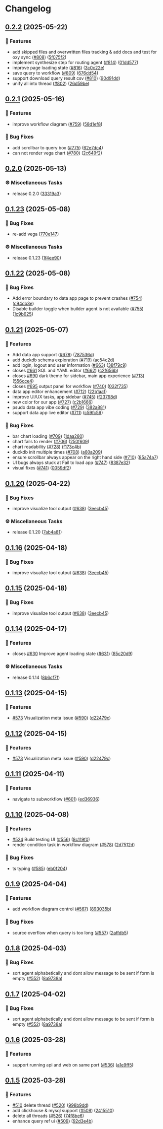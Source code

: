 # Changelog

## [0.2.2](https://github.com/oxy-hq/oxy-internal/compare/0.2.1...0.2.2) (2025-05-22)


### <!-- 0 -->🚀 Features

* add skipped files and overwritten files tracking & add docs and test for oxy sync ([#808](https://github.com/oxy-hq/oxy-internal/issues/808)) ([5f075f2](https://github.com/oxy-hq/oxy-internal/commit/5f075f21a829a81f3ff583052e2b22eb6af93a92))
* implement synthesize step for routing agent ([#814](https://github.com/oxy-hq/oxy-internal/issues/814)) ([01dd577](https://github.com/oxy-hq/oxy-internal/commit/01dd577b0379faa5a48dfdfb3c0c245b1b07a56d))
* improve page loading state ([#816](https://github.com/oxy-hq/oxy-internal/issues/816)) ([3c0c22e](https://github.com/oxy-hq/oxy-internal/commit/3c0c22ed22cd8c5ec50c373c8a1bd20f3e977ba9))
* save query to workflow ([#809](https://github.com/oxy-hq/oxy-internal/issues/809)) ([676dd54](https://github.com/oxy-hq/oxy-internal/commit/676dd54669d24db27716d6512e5dd67d1405b322))
* support download query result csv ([#810](https://github.com/oxy-hq/oxy-internal/issues/810)) ([90d91dd](https://github.com/oxy-hq/oxy-internal/commit/90d91dd68df04f15c0e368deb6b1413837e69be9))
* unify all into thread ([#802](https://github.com/oxy-hq/oxy-internal/issues/802)) ([26d59be](https://github.com/oxy-hq/oxy-internal/commit/26d59beab9321d3c33cb01c39706b9fd9a455d11))

## [0.2.1](https://github.com/oxy-hq/oxy-internal/compare/0.2.0...0.2.1) (2025-05-16)


### <!-- 0 -->🚀 Features

* improve workflow diagram ([#759](https://github.com/oxy-hq/oxy-internal/issues/759)) ([58d1ef8](https://github.com/oxy-hq/oxy-internal/commit/58d1ef88ff86cfc40ce441e51b8992d75366ab56))


### <!-- 1 -->🐛 Bug Fixes

* add scrollbar to query box ([#775](https://github.com/oxy-hq/oxy-internal/issues/775)) ([62e7dc4](https://github.com/oxy-hq/oxy-internal/commit/62e7dc44cf747b2555622afa28c10982aee69f73))
* can not render vega chart ([#780](https://github.com/oxy-hq/oxy-internal/issues/780)) ([2c649f2](https://github.com/oxy-hq/oxy-internal/commit/2c649f27918f251af01a2546d848a3b4e5c0d277))

## [0.2.0](https://github.com/oxy-hq/oxy-internal/compare/0.1.23...0.2.0) (2025-05-13)


### <!-- 7 -->⚙️ Miscellaneous Tasks

* release 0.2.0 ([33319a3](https://github.com/oxy-hq/oxy-internal/commit/33319a3aba5f3814689a9c8ceb96523023e5a1b7))

## [0.1.23](https://github.com/oxy-hq/oxy-internal/compare/0.1.22...0.1.23) (2025-05-08)


### <!-- 1 -->🐛 Bug Fixes

* re-add vega ([770e147](https://github.com/oxy-hq/oxy-internal/commit/770e147ba2b86b52a59c44d353c54007a3815746))


### <!-- 7 -->⚙️ Miscellaneous Tasks

* release 0.1.23 ([1f4ee90](https://github.com/oxy-hq/oxy-internal/commit/1f4ee900db72935ca253bdebde8e207afb01f7c2))

## [0.1.22](https://github.com/oxy-hq/oxy-internal/compare/0.1.21...0.1.22) (2025-05-08)


### <!-- 1 -->🐛 Bug Fixes

* Add error boundary to data app page to prevent crashes ([#754](https://github.com/oxy-hq/oxy-internal/issues/754)) ([c94cb3e](https://github.com/oxy-hq/oxy-internal/commit/c94cb3ec2dd82c7b286240b4e49ecc22b8bdf705))
* Disable builder toggle when builder agent is not available ([#755](https://github.com/oxy-hq/oxy-internal/issues/755)) ([1c9b625](https://github.com/oxy-hq/oxy-internal/commit/1c9b6251885200c646f897334eeef44f862a47c6))

## [0.1.21](https://github.com/oxy-hq/oxy-internal/compare/0.1.20...0.1.21) (2025-05-07)


### <!-- 0 -->🚀 Features

* Add data app support ([#678](https://github.com/oxy-hq/oxy-internal/issues/678)) ([787536d](https://github.com/oxy-hq/oxy-internal/commit/787536da3a55d29bbbe4e7ed806e402f8194f04d))
* add duckdb schema exploration ([#719](https://github.com/oxy-hq/oxy-internal/issues/719)) ([ac54c2d](https://github.com/oxy-hq/oxy-internal/commit/ac54c2d44d09829e3191ee1dc9c0578a35bb9776))
* add login, logout and user information ([#663](https://github.com/oxy-hq/oxy-internal/issues/663)) ([38f79c9](https://github.com/oxy-hq/oxy-internal/commit/38f79c9a87bc6b432b1448055be97ddb7c16d1cb))
* closes [#661](https://github.com/oxy-hq/oxy-internal/issues/661) SQL and YAML editor ([#662](https://github.com/oxy-hq/oxy-internal/issues/662)) ([c2f656b](https://github.com/oxy-hq/oxy-internal/commit/c2f656b836d909453de502c7fcf4da3c1f49c823))
* closes [#690](https://github.com/oxy-hq/oxy-internal/issues/690) dark theme for sidebar, main app experience ([#713](https://github.com/oxy-hq/oxy-internal/issues/713)) ([556cce4](https://github.com/oxy-hq/oxy-internal/commit/556cce4fa7ac9c04f88bc224ddaceb488bfc0cb7))
* closes [#695](https://github.com/oxy-hq/oxy-internal/issues/695) output panel for workflow ([#740](https://github.com/oxy-hq/oxy-internal/issues/740)) ([032f735](https://github.com/oxy-hq/oxy-internal/commit/032f735fbbbdf36aa3d2f6bcb7ac7de47ea91f09))
* data app editor enhancement ([#712](https://github.com/oxy-hq/oxy-internal/issues/712)) ([22b1aa1](https://github.com/oxy-hq/oxy-internal/commit/22b1aa1900c3ee82b512d036204d507a775c6df0))
* improve UI/UX tasks, app sidebar ([#745](https://github.com/oxy-hq/oxy-internal/issues/745)) ([f23798d](https://github.com/oxy-hq/oxy-internal/commit/f23798df1233b991b78dd8bf85fc6439e6c61b15))
* new color for our app ([#727](https://github.com/oxy-hq/oxy-internal/issues/727)) ([c2b1666](https://github.com/oxy-hq/oxy-internal/commit/c2b1666bf7825f4e2459a8436480e693e1174366))
* psudo data app vibe coding ([#729](https://github.com/oxy-hq/oxy-internal/issues/729)) ([382a881](https://github.com/oxy-hq/oxy-internal/commit/382a881971e9d6c5f0c461a1728ecbba11fccb34))
* support data app live editor ([#711](https://github.com/oxy-hq/oxy-internal/issues/711)) ([c59fc59](https://github.com/oxy-hq/oxy-internal/commit/c59fc5956aac9909b61b616e7a846e57a90b25e3))


### <!-- 1 -->🐛 Bug Fixes

* bar chart loading ([#709](https://github.com/oxy-hq/oxy-internal/issues/709)) ([1daa280](https://github.com/oxy-hq/oxy-internal/commit/1daa28005cd830d4527c1710a9f4779fdd454188))
* chart fails to render ([#706](https://github.com/oxy-hq/oxy-internal/issues/706)) ([250f609](https://github.com/oxy-hq/oxy-internal/commit/250f609bcee246a6f6dd1a2b168585ffc544a15c))
* chart readability ([#728](https://github.com/oxy-hq/oxy-internal/issues/728)) ([f173c4b](https://github.com/oxy-hq/oxy-internal/commit/f173c4b27101369b43ca811154d8bba327c6628e))
* duckdb init multiple times ([#708](https://github.com/oxy-hq/oxy-internal/issues/708)) ([a60a209](https://github.com/oxy-hq/oxy-internal/commit/a60a20962a58bd4519f0e673bd429574094a6e94))
* ensure scrollbar always appear on the right hand side ([#710](https://github.com/oxy-hq/oxy-internal/issues/710)) ([85a74a7](https://github.com/oxy-hq/oxy-internal/commit/85a74a75bbc9b75b24cfca3cfa94330a0d549218))
* UI bugs always stuck at Fail to load app ([#747](https://github.com/oxy-hq/oxy-internal/issues/747)) ([8387e32](https://github.com/oxy-hq/oxy-internal/commit/8387e3296297db9e06e34f69bb169f4dc82eba9c))
* visual fixes ([#741](https://github.com/oxy-hq/oxy-internal/issues/741)) ([0059df2](https://github.com/oxy-hq/oxy-internal/commit/0059df29c92de7e67223296ce299c40944578ef7))

## [0.1.20](https://github.com/oxy-hq/oxy-internal/compare/0.1.16...0.1.20) (2025-04-22)


### <!-- 1 -->🐛 Bug Fixes

* improve visualize tool output ([#638](https://github.com/oxy-hq/oxy-internal/issues/638)) ([3eecb45](https://github.com/oxy-hq/oxy-internal/commit/3eecb4574e68336fe3abe0850ac5625ed5cdeda2))


### <!-- 7 -->⚙️ Miscellaneous Tasks

* release 0.1.20 ([7ab4a81](https://github.com/oxy-hq/oxy-internal/commit/7ab4a818a457d437c00b3de52635eba454b444fc))

## [0.1.16](https://github.com/oxy-hq/oxy-internal/compare/0.1.15...0.1.16) (2025-04-18)


### <!-- 1 -->🐛 Bug Fixes

* improve visualize tool output ([#638](https://github.com/oxy-hq/oxy-internal/issues/638)) ([3eecb45](https://github.com/oxy-hq/oxy-internal/commit/3eecb4574e68336fe3abe0850ac5625ed5cdeda2))

## [0.1.15](https://github.com/oxy-hq/oxy-internal/compare/0.1.14...0.1.15) (2025-04-18)


### <!-- 1 -->🐛 Bug Fixes

* improve visualize tool output ([#638](https://github.com/oxy-hq/oxy-internal/issues/638)) ([3eecb45](https://github.com/oxy-hq/oxy-internal/commit/3eecb4574e68336fe3abe0850ac5625ed5cdeda2))

## [0.1.14](https://github.com/oxy-hq/oxy-internal/compare/0.1.13...0.1.14) (2025-04-17)


### <!-- 0 -->🚀 Features

* closes [#630](https://github.com/oxy-hq/oxy-internal/issues/630) Improve agent loading state ([#631](https://github.com/oxy-hq/oxy-internal/issues/631)) ([85c20d9](https://github.com/oxy-hq/oxy-internal/commit/85c20d9ea0c074521bd09a4146007fbfa8d14590))


### <!-- 7 -->⚙️ Miscellaneous Tasks

* release 0.1.14 ([8b6cf7f](https://github.com/oxy-hq/oxy-internal/commit/8b6cf7fdb83ccaad5dbda51bec5764073736d45d))

## [0.1.13](https://github.com/oxy-hq/oxy-internal/compare/0.1.12...0.1.13) (2025-04-15)


### <!-- 0 -->🚀 Features

* [#573](https://github.com/oxy-hq/oxy-internal/issues/573) Visualization meta issue ([#590](https://github.com/oxy-hq/oxy-internal/issues/590)) ([d22479c](https://github.com/oxy-hq/oxy-internal/commit/d22479c6c1af739997b93a15854968ea8e0eaa20))

## [0.1.12](https://github.com/oxy-hq/oxy-internal/compare/0.1.11...0.1.12) (2025-04-15)


### <!-- 0 -->🚀 Features

* [#573](https://github.com/oxy-hq/oxy-internal/issues/573) Visualization meta issue ([#590](https://github.com/oxy-hq/oxy-internal/issues/590)) ([d22479c](https://github.com/oxy-hq/oxy-internal/commit/d22479c6c1af739997b93a15854968ea8e0eaa20))

## [0.1.11](https://github.com/oxy-hq/oxy-internal/compare/0.1.10...0.1.11) (2025-04-11)


### <!-- 0 -->🚀 Features

* navigate to subworkflow ([#601](https://github.com/oxy-hq/oxy-internal/issues/601)) ([ed36936](https://github.com/oxy-hq/oxy-internal/commit/ed3693643e030d8dcda3321b50f9d14ac515a88a))

## [0.1.10](https://github.com/oxy-hq/oxy-internal/compare/0.1.9...0.1.10) (2025-04-08)


### <!-- 0 -->🚀 Features

* [#524](https://github.com/oxy-hq/oxy-internal/issues/524) Build testing UI ([#556](https://github.com/oxy-hq/oxy-internal/issues/556)) ([8c119f0](https://github.com/oxy-hq/oxy-internal/commit/8c119f087f2392f95243a571dc1e3b7306d03350))
* render condition task in workflow diagram ([#578](https://github.com/oxy-hq/oxy-internal/issues/578)) ([2d7512d](https://github.com/oxy-hq/oxy-internal/commit/2d7512dc4ea61067c259a7032471aeb1c3a5eb4c))


### <!-- 1 -->🐛 Bug Fixes

* ts typing ([#585](https://github.com/oxy-hq/oxy-internal/issues/585)) ([eb0f204](https://github.com/oxy-hq/oxy-internal/commit/eb0f20478c738478dec0bcf7290c0096b8ea0891))

## [0.1.9](https://github.com/oxy-hq/oxy-internal/compare/0.1.8...0.1.9) (2025-04-04)


### <!-- 0 -->🚀 Features

* add workflow diagram control ([#567](https://github.com/oxy-hq/oxy-internal/issues/567)) ([893035b](https://github.com/oxy-hq/oxy-internal/commit/893035ba634518a7199512906581137bfb675df1))


### <!-- 1 -->🐛 Bug Fixes

* source overflow when query is too long ([#557](https://github.com/oxy-hq/oxy-internal/issues/557)) ([2affdb5](https://github.com/oxy-hq/oxy-internal/commit/2affdb5ec12401cbf906f2bbb7bec51043fbb227))

## [0.1.8](https://github.com/oxy-hq/oxy-internal/compare/0.1.7...0.1.8) (2025-04-03)


### <!-- 1 -->🐛 Bug Fixes

* sort agent alphabetically and dont allow message to be sent if form is empty ([#552](https://github.com/oxy-hq/oxy-internal/issues/552)) ([8a9738a](https://github.com/oxy-hq/oxy-internal/commit/8a9738af19283ba95d7ec4daa9a2b42ffbc55a2d))

## [0.1.7](https://github.com/oxy-hq/oxy-internal/compare/0.1.6...0.1.7) (2025-04-02)


### <!-- 1 -->🐛 Bug Fixes

* sort agent alphabetically and dont allow message to be sent if form is empty ([#552](https://github.com/oxy-hq/oxy-internal/issues/552)) ([8a9738a](https://github.com/oxy-hq/oxy-internal/commit/8a9738af19283ba95d7ec4daa9a2b42ffbc55a2d))

## [0.1.6](https://github.com/oxy-hq/oxy-internal/compare/0.1.5...0.1.6) (2025-03-28)


### <!-- 0 -->🚀 Features

* support running api and web on same port ([#536](https://github.com/oxy-hq/oxy-internal/issues/536)) ([a1e9ff5](https://github.com/oxy-hq/oxy-internal/commit/a1e9ff51f8b0c414ef67a7b4ed952fc0b8e3e307))

## [0.1.5](https://github.com/oxy-hq/oxy-internal/compare/0.1.4...0.1.5) (2025-03-28)


### <!-- 0 -->🚀 Features

* [#510](https://github.com/oxy-hq/oxy-internal/issues/510) delete thread ([#520](https://github.com/oxy-hq/oxy-internal/issues/520)) ([998b9dd](https://github.com/oxy-hq/oxy-internal/commit/998b9ddf2fd690311a7524352deb89a3d4ff1096))
* add clickhouse & mysql support ([#508](https://github.com/oxy-hq/oxy-internal/issues/508)) ([2415510](https://github.com/oxy-hq/oxy-internal/commit/2415510567b484b927299d7daf995ecfbe3f41f9))
* delete all threads ([#526](https://github.com/oxy-hq/oxy-internal/issues/526)) ([74f8be6](https://github.com/oxy-hq/oxy-internal/commit/74f8be6d8907d445c48d3eb01960434738c40cc0))
* enhance query ref ui ([#509](https://github.com/oxy-hq/oxy-internal/issues/509)) ([92d3e4b](https://github.com/oxy-hq/oxy-internal/commit/92d3e4beb656317a4be432784114881b6c218e84))
